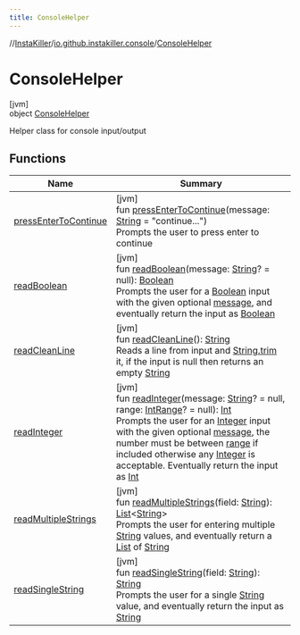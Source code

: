 ```yaml
---
title: ConsoleHelper
---
```

//[InstaKiller](../../../index.html)/[io.github.instakiller.console](../index.html)/[ConsoleHelper](index.html)



# ConsoleHelper



[jvm]\
object [ConsoleHelper](index.html)

Helper class for console input/output



## Functions


| Name | Summary |
|---|---|
| [pressEnterToContinue](press-enter-to-continue.html) | [jvm]<br>fun [pressEnterToContinue](press-enter-to-continue.html)(message: [String](https://kotlinlang.org/api/latest/jvm/stdlib/kotlin/-string/index.html) = "continue...")<br>Prompts the user to press enter to continue |
| [readBoolean](read-boolean.html) | [jvm]<br>fun [readBoolean](read-boolean.html)(message: [String](https://kotlinlang.org/api/latest/jvm/stdlib/kotlin/-string/index.html)? = null): [Boolean](https://kotlinlang.org/api/latest/jvm/stdlib/kotlin/-boolean/index.html)<br>Prompts the user for a [Boolean](https://kotlinlang.org/api/latest/jvm/stdlib/kotlin/-boolean/index.html) input with the given optional [message](read-boolean.html), and eventually return the input as [Boolean](https://kotlinlang.org/api/latest/jvm/stdlib/kotlin/-boolean/index.html) |
| [readCleanLine](read-clean-line.html) | [jvm]<br>fun [readCleanLine](read-clean-line.html)(): [String](https://kotlinlang.org/api/latest/jvm/stdlib/kotlin/-string/index.html)<br>Reads a line from input and [String.trim](https://kotlinlang.org/api/latest/jvm/stdlib/kotlin.text/index.html) it, if the input is null then returns an empty [String](https://kotlinlang.org/api/latest/jvm/stdlib/kotlin/-string/index.html) |
| [readInteger](read-integer.html) | [jvm]<br>fun [readInteger](read-integer.html)(message: [String](https://kotlinlang.org/api/latest/jvm/stdlib/kotlin/-string/index.html)? = null, range: [IntRange](https://kotlinlang.org/api/latest/jvm/stdlib/kotlin.ranges/-int-range/index.html)? = null): [Int](https://kotlinlang.org/api/latest/jvm/stdlib/kotlin/-int/index.html)<br>Prompts the user for an [Integer](https://docs.oracle.com/javase/8/docs/api/java/lang/Integer.html) input with the given optional [message](read-integer.html), the number must be between [range](read-integer.html) if included otherwise any [Integer](https://docs.oracle.com/javase/8/docs/api/java/lang/Integer.html) is acceptable. Eventually return the input as [Int](https://kotlinlang.org/api/latest/jvm/stdlib/kotlin/-int/index.html) |
| [readMultipleStrings](read-multiple-strings.html) | [jvm]<br>fun [readMultipleStrings](read-multiple-strings.html)(field: [String](https://kotlinlang.org/api/latest/jvm/stdlib/kotlin/-string/index.html)): [List](https://kotlinlang.org/api/latest/jvm/stdlib/kotlin.collections/-list/index.html)&lt;[String](https://kotlinlang.org/api/latest/jvm/stdlib/kotlin/-string/index.html)&gt;<br>Prompts the user for entering multiple [String](https://kotlinlang.org/api/latest/jvm/stdlib/kotlin/-string/index.html) values, and eventually return a [List](https://kotlinlang.org/api/latest/jvm/stdlib/kotlin.collections/-list/index.html) of [String](https://kotlinlang.org/api/latest/jvm/stdlib/kotlin/-string/index.html) |
| [readSingleString](read-single-string.html) | [jvm]<br>fun [readSingleString](read-single-string.html)(field: [String](https://kotlinlang.org/api/latest/jvm/stdlib/kotlin/-string/index.html)): [String](https://kotlinlang.org/api/latest/jvm/stdlib/kotlin/-string/index.html)<br>Prompts the user for a single [String](https://kotlinlang.org/api/latest/jvm/stdlib/kotlin/-string/index.html) value, and eventually return the input as [String](https://kotlinlang.org/api/latest/jvm/stdlib/kotlin/-string/index.html) |

